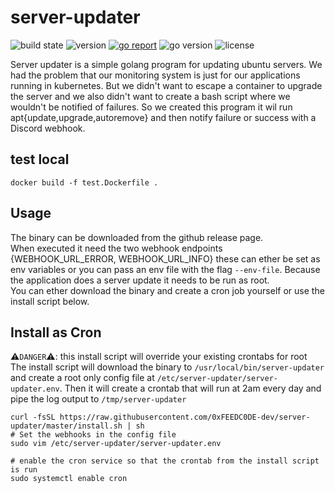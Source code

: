 # server-updater
![build state](https://img.shields.io/github/workflow/status/0xFEEDC0DE-dev/server-updater/Main?style=flat-square)
![version](https://img.shields.io/github/v/tag/0xFEEDC0DE-dev/server-updater?sort=semver&style=flat-square)
[![go report](https://goreportcard.com/badge/github.com/0xFEEDC0DE-dev/server-updater?style=flat-square)](https://goreportcard.com/report/github.com/0xFEEDC0DE-dev/server-updater)
![go version](https://img.shields.io/github/go-mod/go-version/0xFEEDC0DE-dev/server-updater?style=flat-square)
![license](https://img.shields.io/github/license/0xFEEDC0DE-dev/server-updater?style=flat-square)

Server updater is a simple golang program for updating ubuntu servers. We had the problem that our monitoring system is just for our applications running in kubernetes. But we didn't want to escape a container to upgrade the server and we also didn't want to create a bash script where we wouldn't be notified of failures. So we created this program it wil run apt{update,upgrade,autoremove} and then notify failure or success with a Discord webhook.

## test local
```shell
docker build -f test.Dockerfile .
```

## Usage
The binary can be downloaded from the github release page.   
When executed it need the two webhook endpoints {WEBHOOK_URL_ERROR, WEBHOOK_URL_INFO} these can ether be set as env variables or you can pass an env file with the flag ```--env-file```. Because the application does a server update it needs to be run as root.   
You can ether download the binary and create a cron job yourself or use the install script below.

## Install as Cron
⚠`DANGER`⚠: this install script will override your existing crontabs for root   
The install script will download the binary to ```/usr/local/bin/server-updater``` and create a root only config file at ```/etc/server-updater/server-updater.env```. Then it will create a crontab that will run at 2am every day and pipe the log output to ```/tmp/server-updater```


```shell
curl -fsSL https://raw.githubusercontent.com/0xFEEDC0DE-dev/server-updater/master/install.sh | sh
# Set the webhooks in the config file
sudo vim /etc/server-updater/server-updater.env

# enable the cron service so that the crontab from the install script is run
sudo systemctl enable cron
```
